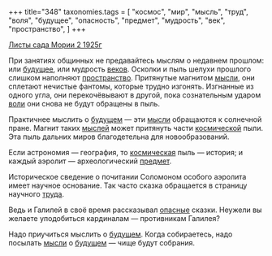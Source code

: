 +++
title="348"
taxonomies.tags = [
 "космос",
 "мир",
 "мысль",
 "труд",
 "воля",
 "будущее",
 "опасность",
 "предмет",
 "мудрость",
 "век",
 "пространство",
]
+++

[Листы сада Мории 2 1925г](/agni/1925)

При занятиях общинных не предавайтесь мыслям о недавнем прошлом: или [будущее](/tags/будущее), или мудрость [веков](/tags/век). Осколки и пыль шелухи прошлого слишком наполняют [пространство](/tags/пространство). Притянутые магнитом [мысли](/tags/мысль), они сплетают нечистые фантомы, которые трудно изгонять. Изгнанные из одного угла, они перекочёвывают в другой, пока сознательным ударом [воли](/tags/воля) они снова не будут обращены в пыль.   

Практичнее мыслить о [будущем](/tags/будущее) — эти [мысли](/tags/мысль) обращаются к солнечной пране. Магнит таких [мыслей](/tags/мысль) может притянуть части [космической](/tags/космос) пыли. Эта пыль дальних миров благодетельна для новообразований.   

Если астрономия — география, то [космическая](/tags/космос) пыль — история; и каждый аэролит — археологический [предмет](/tags/предмет).   

Историческое сведение о почитании Соломоном особого аэролита имеет научное основание. Так часто сказка обращается в страницу научного [труда](/tags/труд).   

Ведь и Галилей в своё время рассказывал [опасные](/tags/опасность) сказки. Неужели вы желаете уподобиться кардиналам — противникам Галилея?   

Надо приучиться мыслить о [будущем](/tags/будущее). Когда собираетесь, надо посылать [мысли](/tags/мысль) о [будущем](/tags/будущее) — чище будут собрания.   

